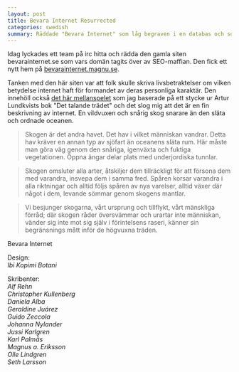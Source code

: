 ```yaml
---
layout: post
title: Bevara Internet Resurrected
categories: swedish 
summary: Räddade "Bevara Internet" som låg begraven i en databas och som nu fått ett nytt hem
---
```

Idag lyckades ett team på irc hitta och rädda den gamla siten bevarainternet.se som vars domän tagits över av SEO-maffian. Den fick ett nytt hem på [bevarainternet.magnu.se](http://bevarainternet.magnu.se/).

Tanken med den här siten var att folk skulle skriva livsbetraktelser om vilken betydelse internet haft för formandet av deras personliga karaktär. Den innehöll också [det här mellanspelet](http://bevarainternet.magnu.se/bevara-internet/mellanspel) som jag baserade på ett stycke ur Artur Lundkvists bok "Det talande trädet" och det slog mig att det är en fin beskrivning av internet. En vildvuxen och snårig skog snarare än den släta och ordnade oceanen. 

> Skogen är det andra havet. Det hav i vilket människan vandrar. Detta hav kräver en annan typ av sjöfart än oceanens släta rum. Här måste man göra väg genom den snåriga, igenväxta och fuktiga vegetationen. Öppna ängar delar plats med underjordiska tunnlar.

> Skogen omsluter alla arter, åtskiljer dem tillräckligt för att försona dem med varandra, insvepa dem i samma fred. Spåren korsar varandra i alla riktningar och alltid följs spåren av nya varelser, alltid växer där något i dem, levande sömmar genom skogens mantlar.

> Vi besjunger skogarna, vårt ursprung och tillflykt, vårt mänskliga förråd; där skogen råder översvämmar och urartar inte människan, vänder sig inte mot sig själv i förintelsens raseri, känner sin begränsnings mått inför de högvuxna träden.

Bevara Internet

Design:   
*Ibi Kopimi Botani*

Skribenter:   
*Alf Rehn*  
*Christopher Kullenberg*  
*Daniela Alba*  
*Geraldine Juárez*  
*Guido Zeccola*  
*Johanna Nylander*  
*Jussi Karlgren*  
*Karl Palmås*  
*Magnus a. Eriksson*  
*Olle Lindgren*  
*Seth Larsson*  



